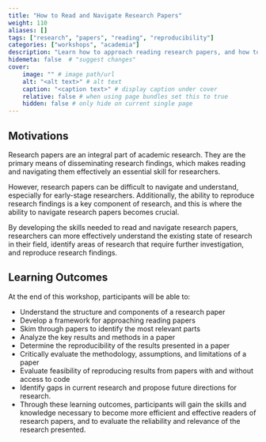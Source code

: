 ```yaml
---
title: "How to Read and Navigate Research Papers"
weight: 110
aliases: []
tags: ["research", "papers", "reading", "reproducibility"]
categories: ["workshops", "academia"]
description: "Learn how to approach reading research papers, and how to try to reproduce results when code is (or isn't) available."
hidemeta: false  # "suggest changes"
cover:
    image: "" # image path/url
    alt: "<alt text>" # alt text
    caption: "<caption text>" # display caption under cover
    relative: false # when using page bundles set this to true
    hidden: false # only hide on current single page
---
```


## Motivations

Research papers are an integral part of academic research.
They are the primary means of disseminating research findings, which makes reading and navigating them effectively an essential skill for researchers.

However, research papers can be difficult to navigate and understand, especially for early-stage researchers.
Additionally, the ability to reproduce research findings is a key component of research, and this is where the ability to navigate research papers becomes crucial.

By developing the skills needed to read and navigate research papers, researchers can more effectively understand the existing state of research in their field, identify areas of research that require further investigation, and reproduce research findings.


## Learning Outcomes

At the end of this workshop, participants will be able to:

- Understand the structure and components of a research paper
- Develop a framework for approaching reading papers
- Skim through papers to identify the most relevant parts
- Analyze the key results and methods in a paper
- Determine the reproducibility of the results presented in a paper
- Critically evaluate the methodology, assumptions, and limitations of a paper
- Evaluate feasibility of reproducing results from papers with and without access to code
- Identify gaps in current research and propose future directions for research.
- Through these learning outcomes, participants will gain the skills and knowledge necessary to become more efficient and effective readers of research papers, and to evaluate the reliability and relevance of the research presented.